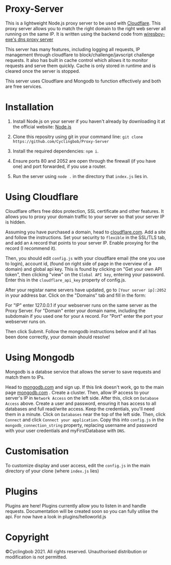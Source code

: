 # Proxy-Server

This is a lightweight Node.js proxy server to be used with [Cloudflare](https://cloudflare.com "Cloudflare"). This proxy server allows you to match the right domain to the right web server all running on the same IP.
It is written using the backend code from [wiresboy-exe's dns proxy server](https://github.com/wiresboy-exe/dns "dns")

This server has many features, including logging all requests, IP management through cloudflare to block/challenge/javscript challenge requests. It also has built in cache control which allows it to monitor requests and serve them quickly. Cache is only stored in runtime and is cleared once the server is stopped.

This server uses Cloudflare and Mongodb to function effectively and both are free services.

# Installation

1) Install Node.js on your server if you haven't already by downloading it at the official website: [Node.js](https://nodejs.org "Node.js")

2) Clone this repositry using git in your command line: `git clone https://github.com/Cyclingbob/Proxy-Server`

3) Install the required dependencies: `npm i`.

4) Ensure ports 80 and 2052 are open through the firewall (if you have one) and port forwarded, if you use a router.

5) Run the server using `node .` in the directory that `index.js` lies in.

# Using Cloudflare

Cloudflare offers free ddos protection, SSL certificate and other features. It allows you to proxy your domain traffic to your server so that your server IP is hidden.

Assuming you have purchased a domain, head to [cloudflare.com](https://cloudflare.com "Cloudflare"). Add a site and follow the instructions. Set your security to `flexible` in the SSL/TLS tab, and add an `A` record that points to your server IP. Enable proxying for the record (I recommend it).

Then, you should edit `config.js` with your cloudflare email (the one you use to login), account id, (found on right side of page in the overview of a domain) and global api key. This is found by clicking on "Get your own API token", then clicking "view" on the `Global API key`, entering your password. Enter this in the `cloudflare_api_key` property of config.js.

After your registar name servers have updated, go to `[Your server ip]:2052` in your address bar. Click on the "Domains" tab and fill in the form:

For "IP" enter 127.0.0.1 if your webserver runs on the same server as the Proxy Server.
For "Domain" enter your domain name, including the subdomain if you used one for your `A` record.
For "Port" enter the port your webserver runs on.

Then click Submit. Follow the mongodb instructions below and if all has been done correctly, your domain should resolve!

# Using Mongodb

Mongodb is a databse service that allows the server to save requests and match them to IPs.

Head to [mongodb.com](https://account.mongodb.com/account "Mongodb") and sign up. If this link doesn't work, go to the main page [mongodb.com](https://mongodb.com "Mongodb") . Create a cluster. Then, allow IP access to your server's IP in `Network Access` on the left side. After this, click on `Database Access` above. Create a user and password, ensuring it has access to all databases and full read/write access. Keep the credentials, you'll need them in a minute. Click on `Databases` near the top of the left side. Then, click `Connect` and click `Connect your application`. Copy this into `config.js` in the `mongodb_connection_string` property, replacing username and password with your user credentials and myFirstDatabase with `DNS`.

# Customisation

To customize display and user access, edit the `config.js` in the main directory of your clone (where `index.js` lies)

# Plugins

Plugins are here!
Plugins currently allow you to listen in and handle requests.
Documentation will be created soon so you can fully utilise the api. For now have a look in plugins/helloworld.js

# Copyright

©Cyclingbob 2021. All rights reserved. Unauthorised distribution or modification is not permitted.

